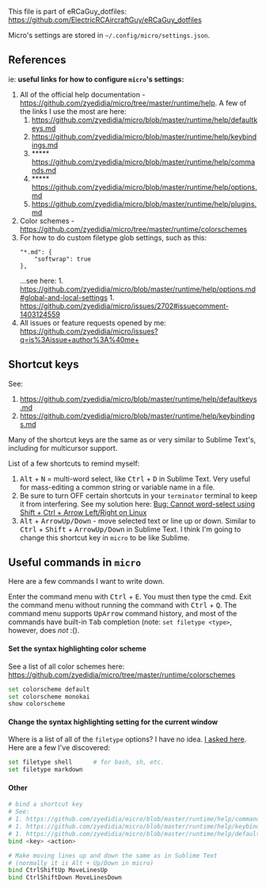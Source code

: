 This file is part of eRCaGuy_dotfiles: https://github.com/ElectricRCAircraftGuy/eRCaGuy_dotfiles

Micro's settings are stored in `~/.config/micro/settings.json`. 


## References

ie: **useful links for how to configure `micro`'s settings:**

1. All of the official help documentation - https://github.com/zyedidia/micro/tree/master/runtime/help. A few of the links I use the most are here: 
    1. https://github.com/zyedidia/micro/blob/master/runtime/help/defaultkeys.md
    1. https://github.com/zyedidia/micro/blob/master/runtime/help/keybindings.md
    1. ***** https://github.com/zyedidia/micro/blob/master/runtime/help/commands.md
    1. ***** https://github.com/zyedidia/micro/blob/master/runtime/help/options.md
    1. https://github.com/zyedidia/micro/blob/master/runtime/help/plugins.md
1. Color schemes - https://github.com/zyedidia/micro/tree/master/runtime/colorschemes
1. For how to do custom filetype glob settings, such as this: 
    ```jsonc
    "*.md": {
        "softwrap": true
    },
    ```
    ...see here: 
        1. https://github.com/zyedidia/micro/blob/master/runtime/help/options.md#global-and-local-settings
        1. https://github.com/zyedidia/micro/issues/2702#issuecomment-1403124559
1. All issues or feature requests opened by me: https://github.com/zyedidia/micro/issues?q=is%3Aissue+author%3A%40me+


## Shortcut keys

See: 
1. https://github.com/zyedidia/micro/blob/master/runtime/help/defaultkeys.md
1. https://github.com/zyedidia/micro/blob/master/runtime/help/keybindings.md

Many of the shortcut keys are the same as or very similar to Sublime Text's, including for multicursor support.

List of a few shortcuts to remind myself:
1. <kbd>Alt</kbd> + <kbd>N</kbd> = multi-word select, like <kbd>Ctrl</kbd> + <kbd>D</kbd> in Sublime Text. Very useful for mass-editing a common string or variable name in a file.
1. Be sure to turn OFF certain shortcuts in your `terminator` terminal to keep it from interfering. See my solution here: [Bug: Cannot word-select using Shift + Ctrl + Arrow Left/Right on Linux](https://github.com/zyedidia/micro/issues/2688)
1. <kbd>Alt</kbd> + <kbd>ArrowUp/Down</kbd> - move selected text or line up or down. Similar to <kbd>Ctrl</kbd> + <kbd>Shift</kbd> + <kbd>ArrowUp/Down</kbd> in Sublime Text. I think I'm going to change this shortcut key in `micro` to be like Sublime. 


## Useful commands in `micro`

Here are a few commands I want to write down.

Enter the command menu with <kbd>Ctrl</kbd> + <kbd>E</kbd>. You must then type the cmd. Exit the command menu without running the command with <kbd>Ctrl</kbd> + <kbd>Q</kbd>. The command menu supports <kbd>UpArrow</kbd> command history, and most of the commands have built-in <kbd>Tab</kbd> completion (note: `set filetype <type>`, however, does _not_ :().

#### Set the syntax highlighting color scheme

See a list of all color schemes here: https://github.com/zyedidia/micro/tree/master/runtime/colorschemes

```bash
set colorscheme default
set colorscheme monokai
show colorscheme
```

#### Change the syntax highlighting setting for the current window

Where is a list of all of the `filetype` options? I have no idea. [I asked here](https://github.com/zyedidia/micro/issues/2702#issuecomment-1403192973). Here are a few I've discovered:

```bash
set filetype shell      # for bash, sh, etc.
set filetype markdown   
```

#### Other

```bash
# bind a shortcut key
# See: 
# 1. https://github.com/zyedidia/micro/blob/master/runtime/help/commands.md
# 1. https://github.com/zyedidia/micro/blob/master/runtime/help/keybindings.md
# 1. https://github.com/zyedidia/micro/blob/master/runtime/help/defaultkeys.md
bind <key> <action>

# Make moving lines up and down the same as in Sublime Text
# (normally it is Alt + Up/Down in micro)
bind CtrlShiftUp MoveLinesUp
bind CtrlShiftDown MoveLinesDown
```
